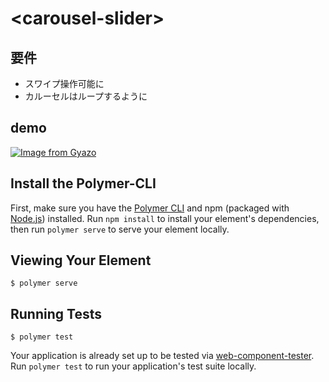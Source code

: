 # \<carousel-slider\>

## 要件

- スワイプ操作可能に
- カルーセルはループするように

## demo

[![Image from Gyazo](https://i.gyazo.com/94805fc0a7fa8eec9401407dcd68e1f5.gif)](https://gyazo.com/94805fc0a7fa8eec9401407dcd68e1f5)

## Install the Polymer-CLI

First, make sure you have the [Polymer CLI](https://www.npmjs.com/package/polymer-cli) and npm (packaged with [Node.js](https://nodejs.org)) installed. Run `npm install` to install your element's dependencies, then run `polymer serve` to serve your element locally.

## Viewing Your Element

```
$ polymer serve
```

## Running Tests

```
$ polymer test
```

Your application is already set up to be tested via [web-component-tester](https://github.com/Polymer/web-component-tester). Run `polymer test` to run your application's test suite locally.

